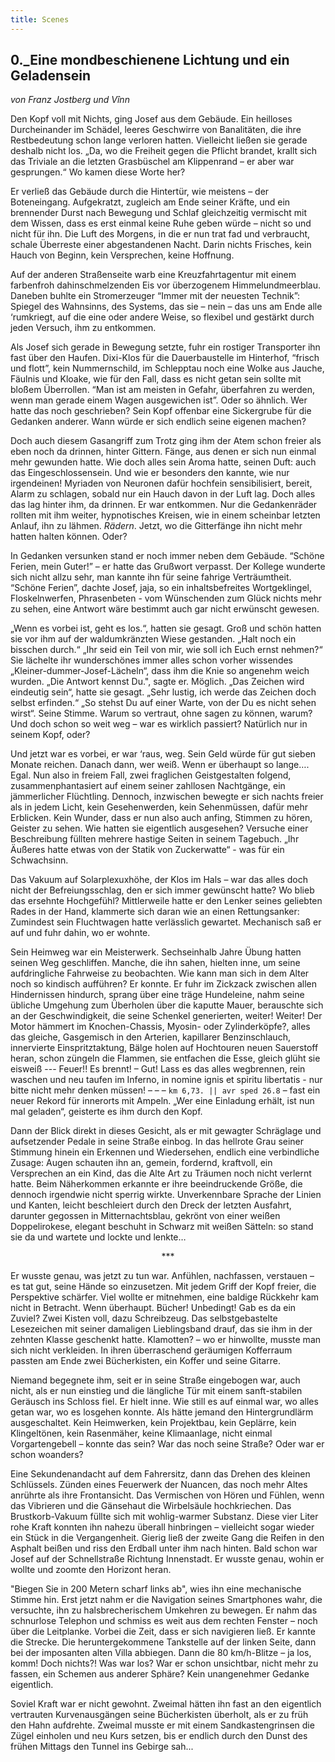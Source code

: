 ```yaml
---
title: Scenes
---
```


## 0.\_Eine mondbeschienene Lichtung und ein Geladensein
*von Franz Jostberg und Vînn*


Den Kopf voll mit Nichts, ging Josef aus dem Gebäude. Ein heilloses Durcheinander im Schädel, leeres Geschwirre von Banalitäten, die ihre Restbedeutung schon lange verloren hatten. Vielleicht ließen sie gerade deshalb nicht los. „Da, wo die Freiheit gegen die Pflicht brandet, krallt sich das Triviale an die letzten Grasbüschel am Klippenrand – er aber war gesprungen.“ Wo kamen diese Worte her?

Er verließ das Gebäude durch die Hintertür, wie meistens – der Boteneingang. Aufgekratzt, zugleich am Ende seiner Kräfte, und ein brennender Durst nach Bewegung und Schlaf gleichzeitig vermischt mit dem Wissen, dass es erst einmal keine Ruhe geben würde – nicht so und nicht für ihn. Die Luft des Morgens, in die er nun trat fad und verbraucht, schale Überreste einer abgestandenen Nacht. Darin nichts Frisches, kein Hauch von Beginn, kein Versprechen, keine Hoffnung.

Auf der anderen Straßenseite warb eine Kreuzfahrtagentur mit einem farbenfroh dahinschmelzenden Eis vor überzogenem Himmelundmeerblau. Daneben buhlte ein Stromerzeuger “Immer mit der neuesten Technik”: Spiegel des Wahnsinns, des Systems, das sie – nein – das uns am Ende alle ‘rumkriegt, auf die eine oder andere Weise, so flexibel und gestärkt durch jeden Versuch, ihm zu entkommen.

Als Josef sich gerade in Bewegung setzte, fuhr ein rostiger Transporter ihn fast über den Haufen. Dixi-Klos für die Dauerbaustelle im Hinterhof, “frisch und flott”, kein Nummernschild, im Schlepptau noch eine Wolke aus Jauche, Fäulnis und Kloake, wie für den Fall, dass es nicht getan sein sollte mit bloßem Überrollen. “Man ist am meisten in Gefahr, überfahren zu werden, wenn man gerade einem Wagen ausgewichen ist”. Oder so ähnlich. Wer hatte das noch geschrieben? Sein Kopf offenbar eine Sickergrube für die Gedanken anderer. Wann würde er sich endlich seine eigenen machen?

Doch auch diesem Gasangriff zum Trotz ging ihm der Atem schon freier als eben noch da drinnen, hinter Gittern. Fänge, aus denen er sich nun einmal mehr gewunden hatte. Wie doch alles sein Aroma hatte, seinen Duft: auch das Eingeschlossensein. Und wie er besonders den kannte, wie nur irgendeinen! Myriaden von Neuronen dafür hochfein sensibilisiert, bereit, Alarm zu schlagen, sobald nur ein Hauch davon in der Luft lag. Doch alles das lag hinter ihm, da drinnen. Er war entkommen. Nur die Gedankenräder rollten mit ihm weiter, hypnotisches Kreisen, wie in einem scheinbar letzten Anlauf, ihn zu lähmen. *Rädern*. Jetzt, wo die Gitterfänge ihn nicht mehr hatten halten können. Oder?

In Gedanken versunken stand er noch immer neben dem Gebäude. “Schöne Ferien, mein Guter!” – er hatte das Grußwort verpasst. Der Kollege wunderte sich nicht allzu sehr, man kannte ihn für seine fahrige Verträumtheit. “Schöne Ferien”, dachte Josef, jaja, so ein inhaltsbefreites Wortgeklingel, Floskelnwerfen, Phrasenbeten - vom Wünschenden zum Glück nichts mehr zu sehen, eine Antwort wäre bestimmt auch gar nicht erwünscht gewesen.

„Wenn es vorbei ist, geht es los.“, hatten sie gesagt. Groß und schön hatten sie vor ihm auf der waldumkränzten Wiese gestanden. „Halt noch ein bisschen durch.“
„Ihr seid ein Teil von mir, wie soll ich Euch ernst nehmen?“
Sie lächelte ihr wunderschönes immer alles schon vorher wissendes „Kleiner-dummer-Josef-Lächeln“, dass ihm die Knie so angenehm weich wurden. „Die Antwort kennst Du.", sagte er.
Möglich.
„Das Zeichen wird eindeutig sein“, hatte sie gesagt.
„Sehr lustig, ich werde das Zeichen doch selbst erfinden.“
„So stehst Du auf einer Warte, von der Du es nicht sehen wirst“. Seine Stimme. Warum so vertraut, ohne sagen zu können, warum? Und doch schon so weit weg – war es wirklich passiert? Natürlich nur in seinem Kopf, oder?

Und jetzt war es vorbei, er war ‘raus, weg. Sein Geld würde für gut sieben Monate reichen. Danach dann, wer weiß. Wenn er überhaupt so lange…. Egal. Nun also in freiem Fall, zwei fraglichen Geistgestalten folgend, zusammenphantasiert auf einem seiner zahllosen Nachtgänge, ein jämmerlicher Flüchtling. Dennoch, inzwischen bewegte er sich nachts freier als in jedem Licht, kein Gesehenwerden, kein Sehenmüssen, dafür mehr Erblicken. Kein Wunder, dass er nun also auch anfing, Stimmen zu hören, Geister zu sehen. Wie hatten sie eigentlich ausgesehen? Versuche einer Beschreibung füllten mehrere hastige Seiten in seinem Tagebuch. „Ihr Äußeres hatte etwas von der Statik von Zuckerwatte“ - was für ein Schwachsinn.

Das Vakuum auf Solarplexuxhöhe, der Klos im Hals – war das alles doch nicht der Befreiungsschlag, den er sich immer gewünscht hatte? Wo blieb das ersehnte Hochgefühl? Mittlerweile hatte er den Lenker seines geliebten Rades in der Hand, klammerte sich daran wie an einen Rettungsanker: Zumindest sein Fluchtwagen hatte verlässlich gewartet. Mechanisch saß er auf und fuhr dahin, wo er wohnte.

Sein Heimweg war ein Meisterwerk. Sechseinhalb Jahre Übung hatten seinen Weg geschliffen. Manche, die ihn sahen, hielten inne, um seine aufdringliche Fahrweise zu beobachten. Wie kann man sich in dem Alter noch so kindisch aufführen? Er konnte. Er fuhr im Zickzack zwischen allen Hindernissen hindurch, sprang über eine träge Hundeleine, nahm seine übliche Umgehung zum Überholen über die kaputte Mauer, berauschte sich an der Geschwindigkeit, die seine Schenkel generierten, weiter! Weiter! Der Motor hämmert im Knochen-Chassis, Myosin- oder Zylinderköpfe?, alles das gleiche, Gasgemisch in den Arterien, kapillarer Benzinschlauch, innervierte Einspritztaktung, Bälge holen auf Hochtouren neuen Sauerstoff heran, schon züngeln die Flammen, sie entfachen die Esse, gleich glüht sie eisweiß --- Feuer!! Es brennt! – Gut! Lass es das alles wegbrennen, rein waschen und neu taufen im Inferno, in nomine ignis et spiritu libertatis - nur bitte nicht mehr denken müssen! – – – ``km 6,73. || avr sped 26.8`` – fast ein neuer Rekord für innerorts mit Ampeln. „Wer eine Einladung erhält, ist nun mal geladen“, geisterte es ihm durch den Kopf.

Dann der Blick direkt in dieses Gesicht, als er mit gewagter Schräglage und aufsetzender Pedale in seine Straße einbog. In das hellrote Grau seiner Stimmung hinein ein Erkennen und Wiedersehen, endlich eine verbindliche Zusage: Augen schauten ihn an, gemein, fordernd, kraftvoll, ein Versprechen an ein Kind, das die Alte Art zu Träumen noch nicht verlernt hatte. Beim Näherkommen erkannte er ihre beeindruckende Größe, die dennoch irgendwie nicht sperrig wirkte. Unverkennbare Sprache der Linien und Kanten, leicht beschleiert durch den Dreck der letzten Ausfahrt, darunter gegossen in Mitternachtsblau, gekrönt von einer weißen Doppelirokese, elegant beschuht in Schwarz mit weißen Sätteln: so stand sie da und wartete und lockte und lenkte…

<p style="text-align: center;"> *** </p>

Er wusste genau, was jetzt zu tun war.  Anfühlen, nachfassen, verstauen – es tat gut, seine Hände so einzusetzen. Mit jedem Griff der Kopf freier, die Perspektive schärfer. Viel wollte er mitnehmen, eine baldige Rückkehr kam nicht in Betracht. Wenn überhaupt. Bücher! Unbedingt! Gab es da ein Zuviel? Zwei Kisten voll, dazu Schreibzeug. Das selbstgebastelte Lesezeichen mit seiner damaligen Lieblingsband drauf, das sie ihm in der zehnten Klasse geschenkt hatte. Klamotten? – wo er hinwollte, musste man sich nicht verkleiden. In ihren überraschend geräumigen Kofferraum passten am Ende zwei Bücherkisten, ein Koffer und seine Gitarre.

Niemand begegnete ihm, seit er in seine Straße eingebogen war, auch nicht, als er nun einstieg und die längliche Tür mit einem sanft-stabilen Geräusch ins Schloss fiel. Er hielt inne. Wie still es auf einmal war, wo alles getan war, wo es losgehen konnte. Als hätte jemand den Hintergrundlärm ausgeschaltet. Kein Heimwerken, kein Projektbau, kein Geplärre, kein Klingeltönen, kein Rasenmäher, keine Klimaanlage, nicht einmal Vorgartengebell – konnte das sein? War das noch seine Straße? Oder war er schon woanders?

Eine Sekundenandacht auf dem Fahrersitz, dann das Drehen des kleinen Schlüssels. Zünden eines Feuerwerk der Nuancen, das noch mehr Altes anrührte als ihre Frontansicht. Das Vermischen von Hören und Fühlen, wenn das Vibrieren und die Gänsehaut die Wirbelsäule hochkriechen. Das Brustkorb-Vakuum füllte sich mit wohlig-warmer Substanz. Diese vier Liter rohe Kraft konnten ihn nahezu überall hinbringen – vielleicht sogar wieder ein Stück in die Vergangenheit. Gierig ließ der zweite Gang die Reifen in den Asphalt beißen und riss den Erdball unter ihm nach hinten. Bald schon war Josef auf der Schnellstraße Richtung Innenstadt. Er wusste genau, wohin er wollte und zoomte den Horizont heran.

"Biegen Sie in 200 Metern scharf links ab", wies ihn eine mechanische Stimme hin. Erst jetzt nahm er die Navigation seines Smartphones wahr, die versuchte, ihn zu halsbrecherischem Umkehren zu bewegen. Er nahm das schnurlose Telephon und schmiss es weit aus dem rechten Fenster – noch über die Leitplanke. Vorbei die Zeit, dass er sich navigieren ließ. Er kannte die Strecke. Die heruntergekommene Tankstelle auf der linken Seite, dann bei der imposanten alten Villa abbiegen. Dann die 80 km/h-Blitze – ja los, komm! Doch nichts?! Was war los? War er schon unsichtbar, nicht mehr zu fassen, ein Schemen aus anderer Sphäre? Kein unangenehmer Gedanke eigentlich.

Soviel Kraft war er nicht gewohnt. Zweimal hätten ihn fast an den eigentlich vertrauten Kurvenausgängen seine Bücherkisten überholt, als er zu früh den Hahn aufdrehte. Zweimal musste er mit einem Sandkastengrinsen die Zügel einholen und neu Kurs setzen, bis er endlich durch den Dunst des frühen Mittags den Tunnel ins Gebirge sah...
